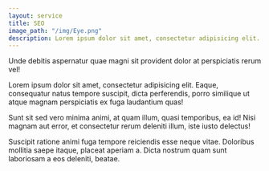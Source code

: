 ```yaml
---
layout: service
title: SEO
image_path: "/img/Eye.png"
description: Lorem ipsum dolor sit amet, consectetur adipisicing elit. Delectus, ab.
---
```


Unde debitis aspernatur quae magni sit provident dolor at perspiciatis rerum vel!

<p>Lorem ipsum dolor sit amet, consectetur adipisicing elit. Eaque, consequatur natus tempore suscipit, dicta perferendis, porro similique ut atque magnam perspiciatis ex fuga laudantium quas!</p>
<p>Sunt sit sed vero minima animi, at quam illum, quasi temporibus, ea id! Nisi magnam aut error, et consectetur rerum deleniti illum, iste iusto delectus!</p>
<p>Suscipit ratione animi fuga tempore reiciendis esse neque vitae. Doloribus mollitia saepe itaque, placeat aperiam a. Dicta nostrum quam sunt laboriosam a eos deleniti, beatae.</p>